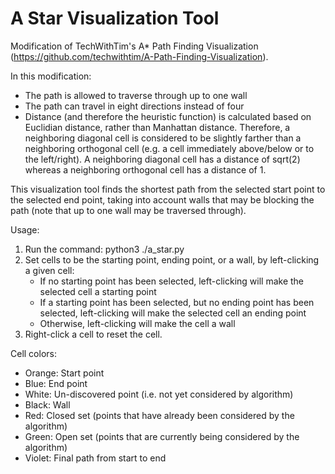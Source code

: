 # A Star Visualization Tool
 
Modification of TechWithTim's A* Path Finding Visualization (https://github.com/techwithtim/A-Path-Finding-Visualization).

In this modification:
- The path is allowed to traverse through up to one wall
- The path can travel in eight directions instead of four
- Distance (and therefore the heuristic function) is calculated based on Euclidian distance, rather than Manhattan distance. Therefore, a neighboring diagonal cell is considered to be slightly farther than a neighboring orthogonal cell (e.g. a cell immediately above/below or to the left/right). A neighboring diagonal cell has a distance of sqrt(2) whereas a neighboring orthogonal cell has a distance of 1.

This visualization tool finds the shortest path from the selected start point to the selected end point, taking into account walls that may be blocking the path (note that up to one wall may be traversed through).

Usage:
1. Run the command: python3 ./a_star.py
2. Set cells to be the starting point, ending point, or a wall, by left-clicking a given cell:
    - If no starting point has been selected, left-clicking will make the selected cell a starting point
    - If a starting point has been selected, but no ending point has been selected, left-clicking will make the selected cell an ending point
    - Otherwise, left-clicking will make the cell a wall
3. Right-click a cell to reset the cell.

Cell colors:
- Orange: Start point
- Blue: End point
- White: Un-discovered point (i.e. not yet considered by algorithm)
- Black: Wall
- Red: Closed set (points that have already been considered by the algorithm)
- Green: Open set (points that are currently being considered by the algorithm)
- Violet: Final path from start to end
